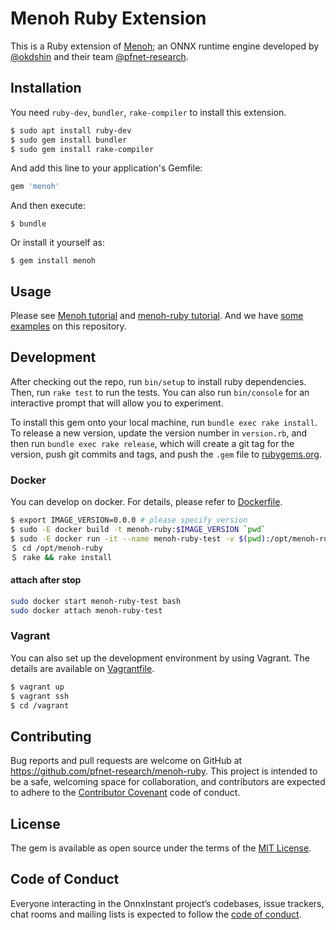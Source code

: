 # Menoh Ruby Extension 

This is a Ruby extension of [Menoh](https://github.com/pfnet-research/menoh); an ONNX runtime engine developed by [@okdshin](https://github.com/okdshin) and their team [@pfnet-research](https://github.com/pfnet-research).

## Installation

You need `ruby-dev`, `bundler`, `rake-compiler` to install this extension.

```bash
$ sudo apt install ruby-dev
$ sudo gem install bundler
$ sudo gem install rake-compiler
```

And add this line to your application's Gemfile:

```ruby
gem 'menoh'
```

And then execute:

    $ bundle

Or install it yourself as:

    $ gem install menoh

## Usage

Please see [Menoh tutorial](https://github.com/pfnet-research/menoh/blob/master/docs/tutorial.md) and [menoh-ruby tutorial](https://github.com/pfnet-research/menoh-ruby/blob/master/docs/tutorial.md).
And we have [some examples](https://github.com/pfnet-research/menoh-ruby/blob/master/example/) on this repository.

## Development

After checking out the repo, run `bin/setup` to install ruby dependencies. Then, run `rake test` to run the tests. You can also run `bin/console` for an interactive prompt that will allow you to experiment.

To install this gem onto your local machine, run `bundle exec rake install`. To release a new version, update the version number in `version.rb`, and then run `bundle exec rake release`, which will create a git tag for the version, push git commits and tags, and push the `.gem` file to [rubygems.org](https://rubygems.org).

### Docker

You can develop on docker. For details, please refer to [Dockerfile](Dockerfile).

```bash
$ export IMAGE_VERSION=0.0.0 # please specify version
$ sudo -E docker build -t menoh-ruby:$IMAGE_VERSION `pwd`
$ sudo -E docker run -it --name menoh-ruby-test -v $(pwd):/opt/menoh-ruby --entrypoint /bin/bash menoh-ruby:$IMAGE_VERSION
＄ cd /opt/menoh-ruby
＄ rake && rake install

```

#### attach after stop

```bash
sudo docker start menoh-ruby-test bash
sudo docker attach menoh-ruby-test
```

### Vagrant

You can also set up the development environment by using Vagrant. The details are available on [Vagrantfile](Vagrantfile).

```bash
$ vagrant up
$ vagrant ssh
$ cd /vagrant
```

## Contributing

Bug reports and pull requests are welcome on GitHub at https://github.com/pfnet-research/menoh-ruby. This project is intended to be a safe, welcoming space for collaboration, and contributors are expected to adhere to the [Contributor Covenant](http://contributor-covenant.org) code of conduct.

## License

The gem is available as open source under the terms of the [MIT License](https://opensource.org/licenses/MIT).

## Code of Conduct

Everyone interacting in the OnnxInstant project’s codebases, issue trackers, chat rooms and mailing lists is expected to follow the [code of conduct](https://github.com/pfnet-research/menoh-ruby/blob/master/CODE_OF_CONDUCT.md).
